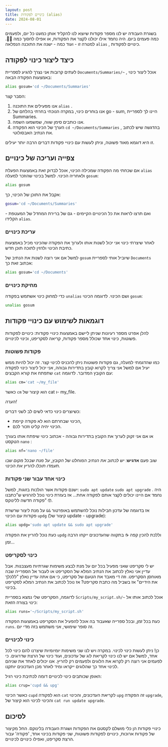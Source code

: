 ```yaml
---
layout: post
title: כינויים לפקודות (alias)
date: 2024-08-01
---
```


בשגרת העבודה יש לנו מספר פקודות שיוצא לנו להקליד אותן כמעט כל יום, ולפעמים כמה פעמים ביום. היה נחמד אילו יכולנו לקצר את הפקודות, או אפילו לחסוך כמה 🤏🏻. למטרה זו - ועוד כמה - ישנה את התוכנה הנפלאה `alias` , כינויים לפקודות.

## כיצד ליצור כינוי לפקודה
לעתים קרובות אני נצרך להגיע לספריית `Documents/Summaries/~` , אוכל ליצור כינוי באמצעות הפקודה הבאה:

```sh
alias gosum='cd ~/Documents/Summaries'
```

הסבר קצר:

1. אנו מפעילים את התוכנה `alias` .
2. אנו בוחרים כינוי, במקרה הנוכחי בחרתי בהלחם של go - sum, היינו לך לספריית Summaries.
3. אנו כותבים סימן שווה, שמשמעו השמה.
4. הערך של הכינוי הוא הפקודה `cd ~/Documents/Summaries` , בהדגשה שיש לכתוב את הנתיב האבסולוטי.

זו היא דוגמא מאוד פשוטה, וניתן לעשות עם כינויי פקודות דברים הרבה יותר יעילים.

## צפייה ועריכה של כינויים
אם שכחתי מה הפקודה שמכילה הכינוי, אוכל לבדוק זאת באמצעות הפעלת `alias` ולאחריה הכינוי. למשל בכינוי שהוזכר למעלה `gosum`:

```sh
alias gosum
```

אקבל את התוכן של הכינוי, כך:

```sh
gosum='cd ~/Documents/Summaries'
```

ואם תרצו לראות את כל הכינויים הקיימים - גם של ברירת המחדל של המעטפת - הקלידו `alias`.

### עריכת כינויים
לאחר שיצרתי כינוי אני יכול לשנות אותו ולערוך את הפקודה שהכינוי מכיל באמצעות כתיבת הכינוי ולהזין לתוכה תוכן חדש.

למשל אם אני רוצה לשנות את הנתיב של `gosum` שיוביל אותי לספריית `Documents` אכתוב זאת כך:

```sh
alias gosum='cd ~/Documents'
```

### מחיקת כינויים
כדי למחוק כינוי אשתמש בפקודה `unalias` ושם הכינוי. לדוגמה הכינוי `gosum`:

```sh
unalias gosum
```

## דוגמאות לשימוש עם כינויי פקודות
להלן אפרט מספר רעיונות שניתן ליישם באמצעות כינויי פקודות: כינויים לפקודות פשוטות, כינוי אחד שכולל מספר פקודות, קריאה לסקריפט, וכינוי לכינויים.

### פקודות פשוטות
כמו שהדגמתי למעלה, גם פקודות פשוטות ניתן להכניס לכינוי קצר. זה יכול להיות ממש יעיל אם למשל אני צריך לקרוא קובץ בתדירות גבוהה, אני יכול ליצור כינוי לפקודה שתפתח את קורא הקבצים `cat` עם הקובץ המדובר. לדוגמה:

```sh
alias cm='cat ~/my_file'
```

כאשר `cm` הוא קיצור של cat ו- my_file.

*הערה!*

כשיוצרים כינוי כדאי לשים לב לשני דברים:
* הכינוי שבחרתם הוא לא פקודה קיימת, 
* הכינוי יהיה קליט וזכור לכם.

או אם אני זקוק לערוך את הקובץ בתדירות גבוהה - אכתוב כינוי שיפתח אותו בעורך הטקסט `nano` :

```sh
alias nf='nano ~/file'
```

שוב פעם **אדגיש**: *יש לכתוב את הנתיב המוחלט של הקובץ, על מנת שבכל מקום שבו תעמדו תוכלו להריץ את הכינוי.*

### כינוי אחד עבור שני פקודות
ישנם פקודות אשר הולכות בזוגות, למשל: `sudo apt update` `sudo apt upgrade` . היה נחמד אם היינו יכולים לקצר אותם לפקודה אחת... אז בעזרת כינוי נוכל להרגיש ש"כתבנו פקודה חדשה ללינוקס" 🤓.

אז בדוגמה של עדכון חבילות נוכל להשתמש באופרטור `&&` על מנת ליצור שרשרת פקודות עם הכינוי `updg` (קיצור של update - upgrade): 

```sh
alias updg='sudo apt update && sudo apt upgrade'
```

כעת נוכל להריץ את הפקודה `updg` וללכת להכין קפה ☕ בתקווה שהעדכונים ייקחו הרבה זמן... 

### כינוי לסקריפט
יש לי סקריפט שאני מפעיל בכל יום על מנת לבצע משימות שגרתיות מעצבנות. אבל עדיין אני נאלץ לכתוב את הנתיב המלא של הסקריפט או לעבור אל הספרייה שבה מאוחסן הסקריפט. וזה די מאבד את הטעם של סקריפט, כי אם אתה עדיין נאלץ "ללכלך את הידיים" אז בשביל מה כתבת סקריפט? אז נוכל לכתוב את הנתיב המלא לסקריפט בכינוי.

לדוגמה, הסקריפט שלי נמצא בספריית `Scripts/my_script.sh/~` אוכל לכתוב אותו אל כינוי בצורה הזאת:

```sh
alias runs='~/Scripts/my_script.sh'
```

כעת בכל זמן, ובכל ספרייה שאעבוד בה אוכל להפעיל את הסקריפט באמצעות הפקודה `runs`. זה סופר שימושי, אני משתמש בזה מדי יום.

### כינוי לכינויים
כן! ניתן לעשות כינוי לכינוי. במקרה ויש לנו שני משימות יומיומיות שיצרנו להם כינוי לכל אחד, למשל אם יש לנו כינוי לקריאת לוג של עדכונים, ועוד כינוי של הרצת שדרוגים. כי לפעמים אני רוצה רק לקרוא את הלוגים ולפעמים רק להריץ. אנו יכולים לאחד את שניהם לכינוי אחד כך שהלוגים ייקראו ומיד לאחר מכן העדכונים יותקנו. 

האופן שכותבים כינוי לכינויים דומה לכתיבת כינוי רגיל:

```sh
alias crup='cupd && upg'
```

כאשר הכינוי `cupd` הוא לפקודה `cat` לקריאת העדכונים, והכינוי `upg` זה הפקודה `upgrade`, והכינוי לכינוי הוא קיצור של `cat run update upgrade`.

## לסיכום
כינויי פקודות הן כלי מושלם לקסטם את הפקודות ושגרת העבודה בלינוקס. החל מקיצור של פקודות ארוכות, כינויים לפקודות פשוטות, שני פקודות בכינוי אחד, 'פקודה' עבור הרצת סקריפט, ואפילו כינויים לכינויים.
